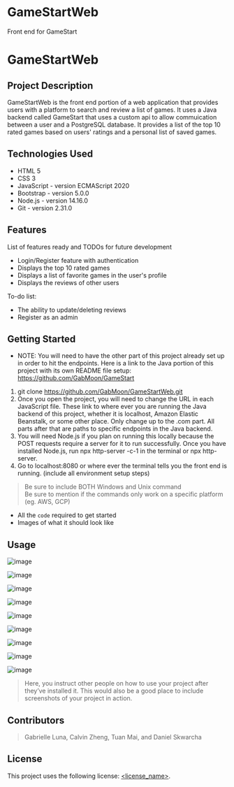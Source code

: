 # GameStartWeb
Front end for GameStart


# GameStartWeb

## Project Description

GameStartWeb is the front end portion of a web application that provides users with a platform to search and review a list of games. It uses a Java backend called GameStart that uses a custom api to allow commuication between a user and a PostgreSQL database. It provides a list of the top 10 rated games based on users' ratings and a personal list of saved games.

## Technologies Used

* HTML 5
* CSS 3
* JavaScript - version ECMAScript 2020
* Bootstrap - version 5.0.0
* Node.js - version 14.16.0
* Git - version 2.31.0

## Features

List of features ready and TODOs for future development
* Login/Register feature with authentication
* Displays the top 10 rated games
* Displays a list of favorite games in the user's profile
* Displays the reviews of other users

To-do list:
* The ability to update/deleting reviews
* Register as an admin

## Getting Started
* NOTE: You will need to have the other part of this project already set up in order to hit the endpoints. Here is a link to the Java portion of this project with its own README file setup: https://github.com/GabMoon/GameStart   
1. git clone https://github.com/GabMoon/GameStartWeb.git
2. Once you open the project, you will need to change the URL in each JavaScript file. These link to where ever you are running the Java backend of this project, whether it is localhost, Amazon Elastic Beanstalk, or some other place. Only change up to the .com part. All parts after that are paths to specific endpoints in the Java backend.
3. You will need Node.js if you plan on running this locally because the POST requests require a server for it to run successfully. Once you have installed Node.js, run npx http-server -c-1 in the terminal or npx http-server.
4. Go to localhost:8080 or where ever the terminal tells you the front end is running.
(include all environment setup steps)

> Be sure to include BOTH Windows and Unix command  
> Be sure to mention if the commands only work on a specific platform (eg. AWS, GCP)

- All the `code` required to get started
- Images of what it should look like

## Usage

![image](https://user-images.githubusercontent.com/77693248/112175652-cd120980-8bcd-11eb-9443-2152b6d19d63.png)

![image](https://user-images.githubusercontent.com/77693248/112175822-f16de600-8bcd-11eb-8e2d-97c8a9f19179.png)

![image](https://user-images.githubusercontent.com/77693248/112175941-0ba7c400-8bce-11eb-8801-b20926b66069.png)

![image](https://user-images.githubusercontent.com/77693248/112176153-3d208f80-8bce-11eb-9fa9-c48d0cdb7164.png)

![image](https://user-images.githubusercontent.com/77693248/112176392-71944b80-8bce-11eb-83a3-660c049a2b03.png)

![image](https://user-images.githubusercontent.com/77693248/112181222-9ee2f880-8bd2-11eb-94b7-a6ae6b0af592.png)

![image](https://user-images.githubusercontent.com/77693248/112176636-a6a09e00-8bce-11eb-973c-f380af17c294.png)

![image](https://user-images.githubusercontent.com/77693248/112177494-5b3abf80-8bcf-11eb-9a8b-733ccaa8cb10.png)

![image](https://user-images.githubusercontent.com/77693248/112181627-faad8180-8bd2-11eb-9ab3-ed90106b0f93.png)





> Here, you instruct other people on how to use your project after they’ve installed it. This would also be a good place to include screenshots of your project in action.

## Contributors

> Gabrielle Luna, Calvin Zheng, Tuan Mai, and Daniel Skwarcha

## License

This project uses the following license: [<license_name>](<link>).
